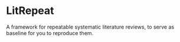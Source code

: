 # LitRepeat

A framework for repeatable systematic literature reviews, to serve as
baseline for you to reproduce them.
